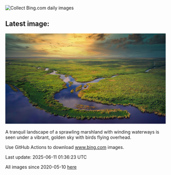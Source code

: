 ![Collect Bing.com daily images](https://github.com/counter2015/bing-daily-images/workflows/Collect%20Bing.com%20daily%20images/badge.svg)
## Latest image:
![](images/AerialEverglades.jpg)

A tranquil landscape of a sprawling marshland with winding waterways is seen under a vibrant, golden sky with birds flying overhead.

Use GitHub Actions to download www.bing.com images.

Last update: 2025-06-11 01:36:23 UTC

All images since 2020-05-10 [here](https://github.com/counter2015/bing-daily-images/tree/master/images)
